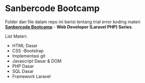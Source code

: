 # Sanbercode Bootcamp
Folder dan file dalam repo ini berisi tentang trial error koding materi [**Sanbercode Bootcamp**](https://sanbercode.com/#paket) - **Web Developer (Laravel PHP) Series**. 

List Materi:
 - HTML Dasar
 - CSS -Bootstrap
 -  Implementasi git
 - Javascript Dasar & DOM
 - PHP Dasar
 - SQL Dasar
 - Framework Laravel
